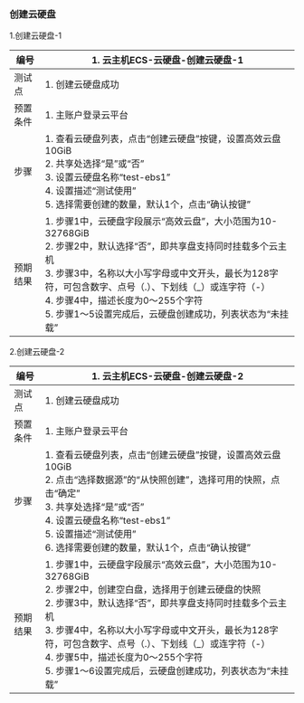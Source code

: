 ### 创建云硬盘

1.创建云硬盘-1

| 编号     | 1. 云主机ECS-云硬盘-创建云硬盘-1                             |
| -------- | ------------------------------------------------------------ |
| 测试点   | 1. 创建云硬盘成功                                            |
| 预置条件 | 1. 主账户登录云平台                                          |
| 步骤     | 1. 查看云硬盘列表，点击“创建云硬盘”按键，设置高效云盘10GiB<br />2. 共享处选择“是”或“否”<br />3. 设置云硬盘名称“test-ebs1”<br />4. 设置描述“测试使用”<br />5. 选择需要创建的数量，默认1个，点击“确认按键” |
| 预期结果 | 1. 步骤1中，云硬盘字段展示“高效云盘”，大小范围为10-32768GiB<br />2. 步骤2中，默认选择“否”，即共享盘支持同时挂载多个云主机<br />3. 步骤3中，名称以大小写字母或中文开头，最长为128字符，可包含数字、点号（.）、下划线（_）或连字符（-）<br />4. 步骤4中，描述长度为0～255个字符<br />5. 步骤1～5设置完成后，云硬盘创建成功，列表状态为“未挂载” |

2.创建云硬盘-2

| 编号     | 1. 云主机ECS-云硬盘-创建云硬盘-2                             |
| -------- | ------------------------------------------------------------ |
| 测试点   | 1. 创建云硬盘成功                                            |
| 预置条件 | 1. 主账户登录云平台                                          |
| 步骤     | 1. 查看云硬盘列表，点击“创建云硬盘”按键，设置高效云盘10GiB<br />2. 点击“选择数据源”的“从快照创建”，选择可用的快照，点击“确定”<br />3. 共享处选择“是”或“否”<br />4. 设置云硬盘名称“test-ebs1”<br />5. 设置描述“测试使用”<br />6. 选择需要创建的数量，默认1个，点击“确认按键” |
| 预期结果 | 1. 步骤1中，云硬盘字段展示“高效云盘”，大小范围为10-32768GiB<br />2. 步骤2中，创建空白盘，选择用于创建云硬盘的快照<br />2. 步骤3中，默认选择“否”，即共享盘支持同时挂载多个云主机<br />3. 步骤4中，名称以大小写字母或中文开头，最长为128字符，可包含数字、点号（.）、下划线（_）或连字符（-）<br />4. 步骤5中，描述长度为0～255个字符<br />5. 步骤1～6设置完成后，云硬盘创建成功，列表状态为“未挂载” |